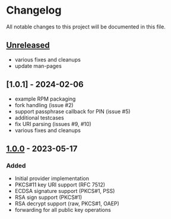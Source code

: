 # Changelog

All notable changes to this project will be documented in this file.

## [Unreleased]

- various fixes and cleanups
- update man-pages

## [1.0.1] - 2024-02-06

- example RPM packaging
- fork handling (issue #2)
- support passphrase callback for PIN (issue #5)
- additional testcases
- fix URI parsing (issues #9, #10)
- various fixes and cleanups

## [1.0.0] - 2023-05-17

### Added

- Initial provider implementation
- PKCS\#11 key URI support (RFC 7512)
- ECDSA signature support (PKCS\#1, PSS)
- RSA sign support (PKCS\#1)
- RSA decrypt support (raw, PKCS\#1, OAEP)
- forwarding for all public key operations

[unreleased]: https://github.com/opencryptoki/openssl-pkcs11-sign-provider/compare/v1.0.0...HEAD
[1.0.0]: https://github.com/opencryptoki/openssl-pkcs11-sign-provider/compare/base...v1.0.0
